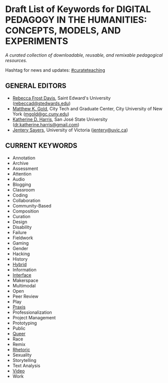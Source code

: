 # Draft List of Keywords for DIGITAL PEDAGOGY IN THE HUMANITIES: CONCEPTS, MODELS, AND EXPERIMENTS  

*A curated collection of downloadable, reusable, and remixable pedagogical resources.*

Hashtag for news and updates: [#curateteaching](https://twitter.com/hashtag/curateteaching?f=realtime&src=hash)

## GENERAL EDITORS 

 * [Rebecca Frost Davis](https://commons.mla.org/members/frostdavis/), Saint Edward's University ([rebeccad@stedwards.edu](mailto:rebeccad@stedwards.edu))
 * [Matthew K. Gold](https://commons.mla.org/members/mkgold/), City Tech and Graduate Center, City University of New York ([mgold@gc.cuny.edu](mailto:mgold@gc.cuny.edu))
 * [Katherine D. Harris](https://commons.mla.org/members/kdharris/), San José State University ([dr.katherine.harris@gmail.com](mailto:dr.katherine.harris@gmail.com))
 * [Jentery Sayers](https://commons.mla.org/members/jentery/), University of Victoria ([jentery@uvic.ca](mailto:jentery@uvic.ca))

## CURRENT KEYWORDS

* Annotation
* Archive
* Assessment
* Attention
* Audio
* Blogging
* Classroom 
* Coding
* Collaboration
* Community-Based
* Composition 
* Curation
* Design
* Disability
* Failure
* Fieldwork
* Gaming
* Gender
* Hacking
* History
* [Hybrid](keywords/hybrid.md)
* Information
* [Interface](keywords/interface.md)
* Makerspace
* Multimodal 
* Open
* Peer Review
* Play
* [Praxis](keywords/praxis.md)
* Professionalization
* Project Management
* Prototyping
* Public
* [Queer](keywords/queer.md)
* Race
* Remix
* [Rhetoric](keywords/rhetoric.md)
* Sexuality
* Storytelling
* Text Analysis
* [Video](keywords/video.md)
* Work
